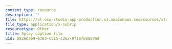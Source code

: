 ```yaml
---
content_type: resource
description: ''
file: https://ol-ocw-studio-app-production.s3.amazonaws.com/courses/sts-081-innovation-systems-for-science-technology-energy-manufacturing-and-health-spring-2017/b82eda69e38dc515c2629f1ef68ad8ad_Qo2B2y6cLf4.srt
file_type: application/x-subrip
resourcetype: Other
title: 3play caption file
uid: b82eda69-e38d-c515-c262-9f1ef68ad8ad
---
```

